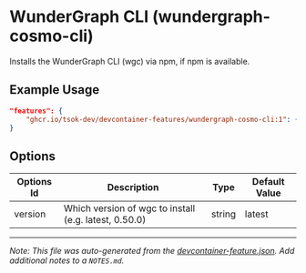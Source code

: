 
# WunderGraph CLI (wundergraph-cosmo-cli)

Installs the WunderGraph CLI (wgc) via npm, if npm is available.

## Example Usage

```json
"features": {
    "ghcr.io/tsok-dev/devcontainer-features/wundergraph-cosmo-cli:1": {}
}
```

## Options

| Options Id | Description | Type | Default Value |
|-----|-----|-----|-----|
| version | Which version of wgc to install (e.g. latest, 0.50.0) | string | latest |



---

_Note: This file was auto-generated from the [devcontainer-feature.json](https://github.com/tsok-dev/devcontainer-features/blob/main/src/wundergraph-cosmo-cli/devcontainer-feature.json).  Add additional notes to a `NOTES.md`._
